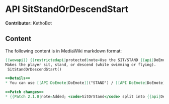 # API SitStandOrDescendStart

**Contributor:** KethoBot

## Content

The following content is in MediaWiki markdown format:

```mediawiki
{{wowapi}} {{restrictedapi|protected|note=Use the SIT/STAND {{api|DoEmote|emotes}}, or /sit, /stand slash commands.}}
Makes the player sit, stand, or descend (while swimming or flying).
 SitStandOrDescendStart()

==Details==
* You can use [[API DoEmote|DoEmote]]("STAND") / [[API DoEmote|DoEmote]]("SIT") to accomplish what this API did prior to being protected.

==Patch changes==
* {{Patch 2.1.0|note=Added; <code>SitOrStand</code> split into {{api|DescendStop}} and this function.}}
```